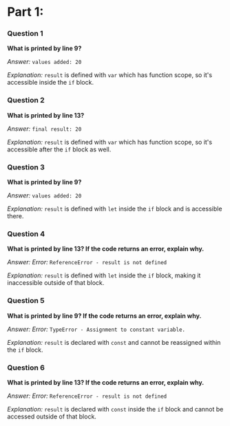 # Part 1:

### Question 1
**What is printed by line 9?**

*Answer:* `values added: 20`

*Explanation:* `result` is defined with `var` which has function scope, so it's accessible inside the `if` block.

### Question 2
**What is printed by line 13?**

*Answer:* `final result: 20`

*Explanation:* `result` is defined with `var` which has function scope, so it's accessible after the `if` block as well.

### Question 3
**What is printed by line 9?**

*Answer:* `values added: 20`

*Explanation:* `result` is defined with `let` inside the `if` block and is accessible there.

### Question 4
**What is printed by line 13? If the code returns an error, explain why.**

*Answer:*
*Error:* `ReferenceError - result is not defined`

*Explanation:* `result` is defined with `let` inside the `if` block, making it inaccessible outside of that block.

### Question 5
**What is printed by line 9? If the code returns an error, explain why.**

*Answer:*
*Error:* `TypeError - Assignment to constant variable.`

*Explanation:* `result` is declared with `const` and cannot be reassigned within the `if` block.

### Question 6
**What is printed by line 13? If the code returns an error, explain why.**

*Answer:*
*Error:* `ReferenceError - result is not defined`

*Explanation:* `result` is declared with `const` inside the `if` block and cannot be accessed outside of that block.
